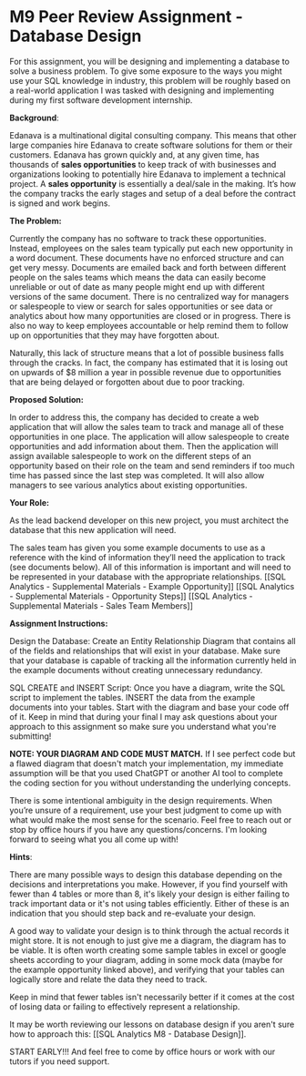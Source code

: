 # M9 Peer Review Assignment - Database Design

For this assignment, you will be designing and implementing a database to solve a business problem. To give some exposure to the ways you might use your SQL knowledge in industry, this problem will be roughly based on a real-world application I was tasked with designing and implementing during my first software development internship.

**Background**:

Edanava is a multinational digital consulting company. This means that other large companies hire Edanava to create software solutions for them or their customers. Edanava has grown quickly and, at any given time, has thousands of **sales opportunities** to keep track of with businesses and organizations looking to potentially hire Edanava to implement a technical project. A **sales opportunity** is essentially a deal/sale in the making. It’s how the company tracks the early stages and setup of a deal before the contract is signed and work begins.

**The Problem:**

Currently the company has no software to track these opportunities. Instead, employees on the sales team typically put each new opportunity in a word document. These documents have no enforced structure and can get very messy. Documents are emailed back and forth between different people on the sales teams which means the data can easily become unreliable or out of date as many people might end up with different versions of the same document. There is no centralized way for managers or salespeople to view or search for sales opportunities or see data or analytics about how many opportunities are closed or in progress. There is also no way to keep employees accountable or help remind them to follow up on opportunities that they may have forgotten about.

Naturally, this lack of structure means that a lot of possible business falls through the cracks. In fact, the company has estimated that it is losing out on upwards of $8 million a year in possible revenue due to opportunities that are being delayed or forgotten about due to poor tracking.

**Proposed Solution:**

In order to address this, the company has decided to create a web application that will allow the sales team to track and manage all of these opportunities in one place. The application will allow salespeople to create opportunities and add information about them. Then the application will assign available salespeople to work on the different steps of an opportunity based on their role on the team and send reminders if too much time has passed since the last step was completed. It will also allow managers to see various analytics about existing opportunities.

**Your Role:**

As the lead backend developer on this new project, you must architect the database that this new application will need.

The sales team has given you some example documents to use as a reference with the kind of information they’ll need the application to track (see documents below). All of this information is important and will need to be represented in your database with the appropriate relationships.
[[SQL Analytics - Supplemental Materials - Example Opportunity]]
[[SQL Analytics - Supplemental Materials - Opportunity Steps]]
[[SQL Analytics - Supplemental Materials - Sales Team Members]]

**Assignment Instructions:**

Design the Database: Create an Entity Relationship Diagram that contains all of the fields and relationships that will exist in your database. Make sure that your database is capable of tracking all the information currently held in the example documents without creating unnecessary redundancy.

SQL CREATE and INSERT Script: Once you have a diagram, write the SQL script to implement the tables. INSERT the data from the example documents into your tables. Start with the diagram and base your code off of it. Keep in mind that during your final I may ask questions about your approach to this assignment so make sure you understand what you're submitting!

**NOTE: YOUR DIAGRAM AND CODE MUST MATCH.** If I see perfect code but a flawed diagram that doesn't match your implementation, my immediate assumption will be that you used ChatGPT or another AI tool to complete the coding section for you without understanding the underlying concepts.

There is some intentional ambiguity in the design requirements. When you’re unsure of a requirement, use your best judgment to come up with what would make the most sense for the scenario. Feel free to reach out or stop by office hours if you have any questions/concerns. I'm looking forward to seeing what you all come up with!

**Hints**:

There are many possible ways to design this database depending on the decisions and interpretations you make. However, if you find yourself with fewer than 4 tables or more than 8, it's likely your design is either failing to track important data or it's not using tables efficiently. Either of these is an indication that you should step back and re-evaluate your design.

A good way to validate your design is to think through the actual records it might store. It is not enough to just give me a diagram, the diagram has to be viable. It is often worth creating some sample tables in excel or google sheets according to your diagram, adding in some mock data (maybe for the example opportunity linked above), and verifying that your tables can logically store and relate the data they need to track.

Keep in mind that fewer tables isn't necessarily better if it comes at the cost of losing data or failing to effectively represent a relationship.

It may be worth reviewing our lessons on database design if you aren't sure how to approach this: [[SQL Analytics M8 - Database Design]]. 

START EARLY!!! And feel free to come by office hours or work with our tutors if you need support.